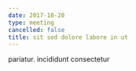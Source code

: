 ```yaml
---
date: 2017-10-20
type: meeting
cancelled: false
title: sit sed dolore labore in ut
---
```

pariatur. incididunt consectetur
